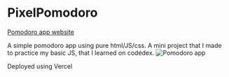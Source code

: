 # PixelPomodoro

[Pomodoro app website](pixelpomodoro.vercel.app)

A simple pomodoro app using pure html/JS/css. A mini project that I made to practice my basic JS, that I learned on codédex.
![Pomodoro app](https://github.com/CS-DaviMagalhaes/PomodoroApp/blob/main/imgs/app_screenshot.png?raw=true)

Deployed using Vercel
